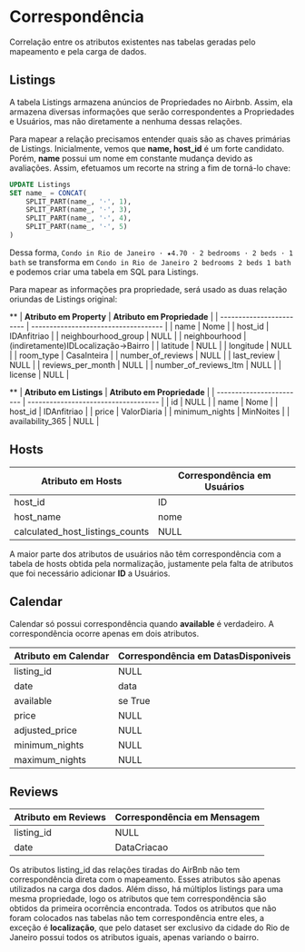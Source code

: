 # Correspondência
Correlação entre os atributos existentes nas tabelas geradas pelo mapeamento e pela carga de dados.

## Listings
A tabela Listings armazena anúncios de Propriedades no Airbnb. Assim, ela armazena diversas informações que serão correspondentes a Propriedades e Usuários, mas não diretamente a nenhuma dessas relações.

Para mapear a relação precisamos entender quais são as chaves primárias de Listings. Inicialmente, vemos que **name, host_id** é um forte candidato. Porém, **name** possui um nome em constante mudança devido as avaliações. Assim, efetuamos um recorte na string a fim de torná-lo chave:

``` sql
UPDATE Listings 
SET name_ = CONCAT(
    SPLIT_PART(name_, '·', 1), 
    SPLIT_PART(name_, '·', 3),
    SPLIT_PART(name_, '·', 4), 
    SPLIT_PART(name_, '·', 5)
)
```

Dessa forma, `Condo in Rio de Janeiro · ★4.70 · 2 bedrooms · 2 beds · 1 bath` se transforma em `Condo in Rio de Janeiro 2 bedrooms 2 beds 1 bath` e podemos criar uma tabela em SQL para Listings. 


Para mapear as informações pra propriedade, será usado as duas relação oriundas de Listings original:

**
| **Atributo em Property** | **Atributo em Propriedade**          |
| ------------------------ | ------------------------------------ |
| name                     | Nome                                 |
| host\_id                 | IDAnfitriao                          |
| neighbourhood\_group     | NULL                                 |
| neighbourhood            | (indiretamente)IDLocalização&#8594;Bairro |
| latitude                 | NULL                                 |
| longitude                | NULL                                 |
| room\_type               | CasaInteira                          |
| number\_of\_reviews      | NULL                                 |
| last\_review             | NULL                                 |
| reviews\_per\_month      | NULL                                 |
| number\_of\_reviews\_ltm | NULL                                 |
| license                  | NULL                                 |

**
| **Atributo em Listings** | **Atributo em Propriedade**              |
| ------------------------ | ------------------------------------ |
| id                       | NULL                                   |
| name                     | Nome                                 |
| host\_id                 | IDAnfitriao                          |
| price                    | ValorDiaria                          |
| minimum\_nights          | MinNoites                            |
| availability\_365        | NULL                                 |

## Hosts

| **Atributo em Hosts**                  | **Correspondência em Usuários** |
| ---------------------------------- | --------------------------- |
| host\_id                           | ID                          |
| host\_name                         | nome                        |
| calculated\_host\_listings\_counts | NULL                        |

A maior parte dos atributos de usuários não têm correspondência com a tabela de hosts obtida pela normalização, justamente pela falta de atributos que foi necessário adicionar **ID** a Usuários.

## Calendar
Calendar só possui correspondência quando **available** é verdadeiro. A correspondência ocorre apenas em dois atributos.

| **Atributo em Calendar** | **Correspondência em DatasDisponiveis** |
| -------------------- | ------------------------------------ |
| listing\_id          | NULL                        |
| date                 | data                                 |
| available            | se True                              |
| price                | NULL                                 |
| adjusted\_price      | NULL                                 |
| minimum\_nights      | NULL                                 |
| maximum\_nights      | NULL                                 |



## Reviews

| **Atributo em Reviews** | **Correspondência em Mensagem** |
| ------------------- | --------------------------- |
| listing\_id         | NULL               |
| date                | DataCriacao                 |

Os atributos listing_id das relações tiradas do AirBnb não tem correspondência direta com o mapeamento. Esses atributos são apenas utilizados na carga dos dados.
Além disso, há múltiplos listings para uma mesma propriedade, logo os atributos que tem correspondência são obtidos da primeira ocorrência encontrada.
Todos os atributos que não foram colocados nas tabelas não tem correspondência entre eles, a exceção é **localização**, que pelo dataset ser exclusivo da cidade do Rio de Janeiro possui todos os atributos iguais, apenas variando o bairro.
